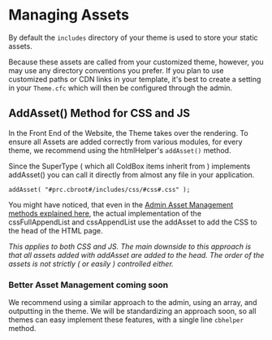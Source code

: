 # Managing Assets

By default the `includes` directory of your theme is used to store your static assets.

Because these assets are called from your customized theme, however, you may use any directory conventions you prefer. If you plan to use customized paths or CDN links in your template, it's best to create a setting in your `Theme.cfc` which will then be configured through the admin.

## AddAsset\(\) Method for CSS and JS

In the Front End of the Website, the Theme takes over the rendering. To ensure all Assets are added correctly from various modules, for every theme, we recommend using the htmlHelper's `addAsset()` method.

Since the SuperType \( which all ColdBox items inherit from \) implements addAsset\(\) you can call it directly from almost any file in your application.

`addAsset( "#prc.cbroot#/includes/css/#css#.css" );`

You might have noticed, that even in the [Admin Asset Management methods explained here](../back-end-development/js-and-css-assets.md), the actual implementation of the cssFullAppendList and cssAppendList use the addAsset to add the CSS to the head of the HTML page.

_This applies to both CSS and JS. The main downside to this approach is that all assets added with addAsset are added to the head. The order of the assets is not strictly \( or easily \) controlled either._

### Better Asset Management coming soon

We recommend using a similar approach to the admin, using an array, and outputting in the theme. We will be standardizing an approach soon, so all themes can easy implement these features, with a single line `cbhelper` method.

